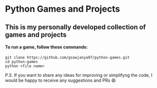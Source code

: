 # Python Games and Projects
## This is my personally developed collection of games and projects
#### To run a game, follow these commands:


```
git clone https://github.com/gsowjanya97/python-games.git
cd python-games
python <file name>
```
P.S. If you want to share any ideas for improving or simplifyng the code, I would be happy to receive any suggestions and PRs 😄